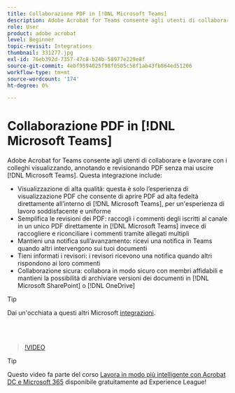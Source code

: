 ```yaml
---
title: Collaborazione PDF in [!DNL Microsoft Teams]
description: Adobe Acrobat for Teams consente agli utenti di collaborare e lavorare con i colleghi visualizzando, annotando e revisionando PDF senza mai uscire [!DNL Microsoft Teams]
role: User
product: adobe acrobat
level: Beginner
topic-revisit: Integrations
thumbnail: 331277.jpg
exl-id: 76eb392d-7357-47c8-b24b-58977e229e8f
source-git-commit: 4ebf9594025f98f0505c58f1ab43fb864ed51206
workflow-type: tm+mt
source-wordcount: '174'
ht-degree: 0%

---
```


# Collaborazione PDF in [!DNL Microsoft Teams]

Adobe Acrobat for Teams consente agli utenti di collaborare e lavorare con i colleghi visualizzando, annotando e revisionando PDF senza mai uscire [!DNL Microsoft Teams]. Questa integrazione include:

* Visualizzazione di alta qualità: questa è solo l’esperienza di visualizzazione PDF che consente di aprire PDF ad alta fedeltà direttamente all’interno di [!DNL Microsoft Teams], per un&#39;esperienza di lavoro soddisfacente e uniforme
* Semplifica le revisioni dei PDF: raccogli i commenti degli iscritti al canale in un unico PDF direttamente in [!DNL Microsoft Teams] invece di raccogliere e riconciliare i commenti tramite allegati multipli
* Mantieni una notifica sull’avanzamento: ricevi una notifica in Teams quando altri intervengono sui tuoi documenti
* Tieni informati i revisori: i revisori ricevono una notifica quando altri rispondono ai loro commenti
* Collaborazione sicura: collabora in modo sicuro con membri affidabili e mantieni la possibilità di archiviare versioni dei documenti in [!DNL Microsoft SharePoint] o [!DNL OneDrive]

>[!TIP]
>
>Dai un&#39;occhiata a questi altri Microsoft [integrazioni](../integrate/integrate-overview.md#microsoft).

<br> 

>[!VIDEO](https://video.tv.adobe.com/v/331277?quality=12&learn=on&hidetitle=true)

>[!TIP]
>
>Questo video fa parte del corso [Lavora in modo più intelligente con Acrobat DC e Microsoft 365](https://experienceleague.adobe.com/?recommended=Acrobat-U-1-2021.microsoft365) disponibile gratuitamente ad Experience League!
